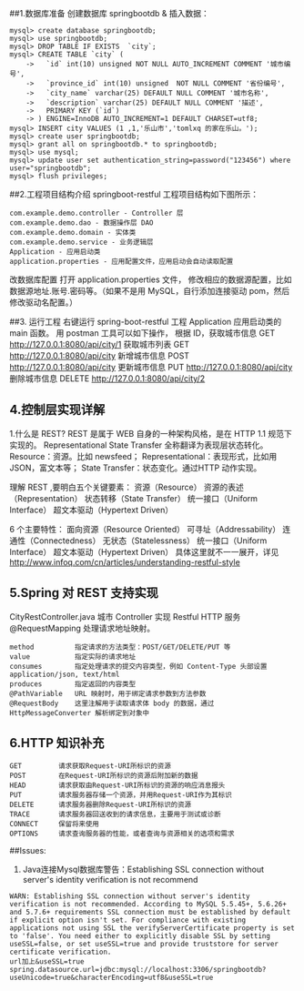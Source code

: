 ##1.数据库准备
创建数据库 springbootdb & 插入数据：
````
mysql> create database springbootdb;
mysql> use springbootdb;
mysql> DROP TABLE IF EXISTS  `city`;
mysql> CREATE TABLE `city` (
    ->   `id` int(10) unsigned NOT NULL AUTO_INCREMENT COMMENT '城市编号',
    ->   `province_id` int(10) unsigned  NOT NULL COMMENT '省份编号',
    ->   `city_name` varchar(25) DEFAULT NULL COMMENT '城市名称',
    ->   `description` varchar(25) DEFAULT NULL COMMENT '描述',
    ->   PRIMARY KEY (`id`)
    -> ) ENGINE=InnoDB AUTO_INCREMENT=1 DEFAULT CHARSET=utf8;
mysql> INSERT city VALUES (1 ,1,'乐山市','tomlxq 的家在乐山。');
mysql> create user springbootdb;
mysql> grant all on springbootdb.* to springbootdb;
mysql> use mysql;
mysql> update user set authentication_string=password("123456") where user="springbootdb";
mysql> flush privileges;
````
##2.工程项目结构介绍
springboot-restful 工程项目结构如下图所示：
````
com.example.demo.controller - Controller 层
com.example.demo.dao - 数据操作层 DAO
com.example.demo.domain - 实体类
com.example.demo.service - 业务逻辑层
Application - 应用启动类
application.properties - 应用配置文件，应用启动会自动读取配置
````
改数据库配置
打开 application.properties 文件， 修改相应的数据源配置，比如数据源地址.账号.密码等。（如果不是用 MySQL，自行添加连接驱动 pom，然后修改驱动名配置。）

##3. 运行工程
右键运行 spring-boot-restful 工程 Application 应用启动类的 main 函数。
用 postman 工具可以如下操作，
根据 ID，获取城市信息
GET http://127.0.0.1:8080/api/city/1
获取城市列表
GET http://127.0.0.1:8080/api/city
新增城市信息
POST http://127.0.0.1:8080/api/city
更新城市信息
PUT http://127.0.0.1:8080/api/city
删除城市信息
DELETE http://127.0.0.1:8080/api/city/2

## 4.控制层实现详解
1.什么是 REST?
REST 是属于 WEB 自身的一种架构风格，是在 HTTP 1.1 规范下实现的。
Representational State Transfer 全称翻译为表现层状态转化。
Resource：资源。比如 newsfeed；
Representational：表现形式，比如用JSON，富文本等；
State Transfer：状态变化。通过HTTP 动作实现。

理解 REST ,要明白五个关键要素：
资源（Resource）
资源的表述（Representation）
状态转移（State Transfer）
统一接口（Uniform Interface）
超文本驱动（Hypertext Driven）

6 个主要特性：
面向资源（Resource Oriented）
可寻址（Addressability）
连通性（Connectedness）
无状态（Statelessness）
统一接口（Uniform Interface）
超文本驱动（Hypertext Driven）
具体这里就不一一展开，详见 http://www.infoq.com/cn/articles/understanding-restful-style
## 5.Spring 对 REST 支持实现
CityRestController.java 城市 Controller 实现 Restful HTTP 服务
@RequestMapping 处理请求地址映射。
````
method          指定请求的方法类型：POST/GET/DELETE/PUT 等
value           指定实际的请求地址
consumes        指定处理请求的提交内容类型，例如 Content-Type 头部设置application/json, text/html
produces        指定返回的内容类型
@PathVariable   URL 映射时，用于绑定请求参数到方法参数
@RequestBody    这里注解用于读取请求体 body 的数据，通过 HttpMessageConverter 解析绑定到对象中
````
## 6.HTTP 知识补充
````
GET         请求获取Request-URI所标识的资源
POST        在Request-URI所标识的资源后附加新的数据
HEAD        请求获取由Request-URI所标识的资源的响应消息报头
PUT         请求服务器存储一个资源，并用Request-URI作为其标识
DELETE      请求服务器删除Request-URI所标识的资源
TRACE       请求服务器回送收到的请求信息，主要用于测试或诊断
CONNECT     保留将来使用
OPTIONS     请求查询服务器的性能，或者查询与资源相关的选项和需求
````
##Issues:
1. Java连接Mysql数据库警告：Establishing SSL connection without server's identity verification is not recommend 
```
WARN: Establishing SSL connection without server's identity verification is not recommended. According to MySQL 5.5.45+, 5.6.26+ and 5.7.6+ requirements SSL connection must be established by default if explicit option isn't set. For compliance with existing applications not using SSL the verifyServerCertificate property is set to 'false'. You need either to explicitly disable SSL by setting useSSL=false, or set useSSL=true and provide truststore for server certificate verification.
url加上&useSSL=true
spring.datasource.url=jdbc:mysql://localhost:3306/springbootdb?useUnicode=true&characterEncoding=utf8&useSSL=true
```







